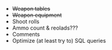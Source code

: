 - ~~Weapon tables~~
- ~~Weapon equipment~~
- Shoot rolls
- Ammo count & reolads???
- Comments
- Optimize (at least try to) SQL queries
